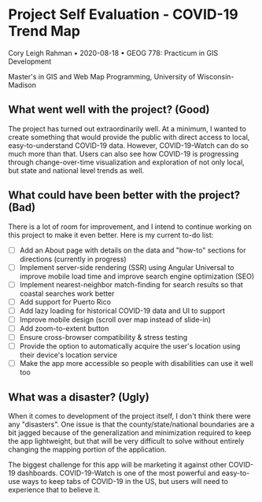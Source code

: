 
# Project Self Evaluation - COVID-19 Trend Map

Cory Leigh Rahman • 2020-08-18 • GEOG 778: Practicum in GIS Development

Master's in GIS and Web Map Programming, University of Wisconsin-Madison

## What went well with the project? (Good)

The project has turned out extraordinarily well. At a minimum, I wanted to create something that would provide the public with direct access to local, easy-to-understand COVID-19 data. However, COVID-19-Watch can do so much more than that. Users can also see how COVID-19 is progressing through change-over-time visualization and exploration of not only local, but state and national level trends as well.

## What could have been better with the project? (Bad)

There is a lot of room for improvement, and I intend to continue working on this project to make it even better. Here is my current to-do list:

- [ ] Add an About page with details on the data and "how-to" sections for directions (currently in progress)
- [ ] Implement server-side rendering (SSR) using Angular Universal to improve mobile load time and improve search engine optimization (SEO)
- [ ] Implement nearest-neighbor match-finding for search results so that coastal searches work better
- [ ] Add support for Puerto Rico
- [ ] Add lazy loading for historical COVID-19 data and UI to support
- [ ] Improve mobile design (scroll over map instead of slide-in)
- [ ] Add zoom-to-extent button
- [ ] Ensure cross-browser compatibility & stress testing
- [ ] Provide the option to automatically acquire the user's location using their device's location service
- [ ] Make the app more accessible so people with disabilities can use it well too

## What was a disaster? (Ugly)

When it comes to development of the project itself, I don't think there were any "disasters". One issue is that the county/state/national boundaries are a bit jagged because of the generalization and minimization required to keep the app lightweight, but that will be very difficult to solve without entirely changing the mapping portion of the application.

The biggest challenge for this app will be marketing it against other COVID-19 dashboards. COVID-19-Watch is one of the most powerful and easy-to-use ways to keep tabs of COVID-19 in the US, but users will need to experience that to believe it.
